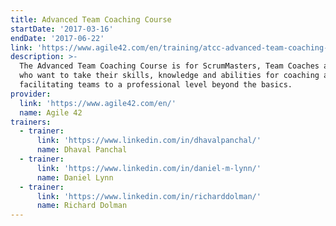 ```yaml
---
title: Advanced Team Coaching Course
startDate: '2017-03-16'
endDate: '2017-06-22'
link: 'https://www.agile42.com/en/training/atcc-advanced-team-coaching-course/'
description: >-
  The Advanced Team Coaching Course is for ScrumMasters, Team Coaches and others
  who want to take their skills, knowledge and abilities for coaching and
  facilitating teams to a professional level beyond the basics.
provider:
  link: 'https://www.agile42.com/en/'
  name: Agile 42
trainers:
  - trainer:
      link: 'https://www.linkedin.com/in/dhavalpanchal/'
      name: Dhaval Panchal
  - trainer:
      link: 'https://www.linkedin.com/in/daniel-m-lynn/'
      name: Daniel Lynn
  - trainer:
      link: 'https://www.linkedin.com/in/richarddolman/'
      name: Richard Dolman
---
```


